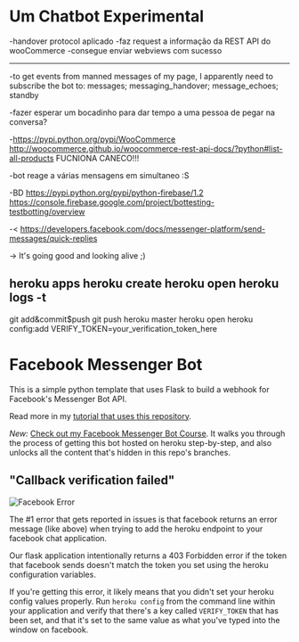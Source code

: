 # Um Chatbot Experimental

-handover protocol aplicado
-faz request a informação da REST API do wooCommerce
-consegue enviar webviews com sucesso

----

-to get events from manned messages of my page, I apparently need to subscribe the bot to: messages; messaging_handover; message_echoes; standby



-fazer esperar um bocadinho para dar tempo a uma pessoa de pegar na conversa?

-https://pypi.python.org/pypi/WooCommerce
	http://woocommerce.github.io/woocommerce-rest-api-docs/?python#list-all-products
	FUCNIONA CANECO!!!

-bot reage a várias mensagens em simultaneo :S

-BD
https://pypi.python.org/pypi/python-firebase/1.2
https://console.firebase.google.com/project/bottesting-testbotting/overview

-< https://developers.facebook.com/docs/messenger-platform/send-messages/quick-replies

-> It's going good and looking alive ;)

heroku apps
heroku create
heroku open
heroku logs -t
-
git add&commit$push
git push heroku master
heroku open
heroku config:add VERIFY_TOKEN=your_verification_token_here


# Facebook Messenger Bot
This is a simple python template that uses Flask to build a webhook for Facebook's Messenger Bot API.

Read more in my [tutorial that uses this repository](https://blog.hartleybrody.com/fb-messenger-bot/).

*New:* [Check out my Facebook Messenger Bot Course](https://facebook-messenger-bot.teachable.com/p/facebook-messenger-bot/). It walks you through the process of getting this bot hosted on heroku step-by-step, and also unlocks all the content that's hidden in this repo's branches.

## "Callback verification failed"

![Facebook Error](https://cloud.githubusercontent.com/assets/18402893/21538944/f96fcd1e-cdc7-11e6-83ee-a866190d9080.png)

The #1 error that gets reported in issues is that facebook returns an error message (like above) when trying to add the heroku endpoint to your facebook chat application.

Our flask application intentionally returns a 403 Forbidden error if the token that facebook sends doesn't match the token you set using the heroku configuration variables.

If you're getting this error, it likely means that you didn't set your heroku config values properly. Run `heroku config` from the command line within your application and verify that there's a key called `VERIFY_TOKEN` that has been set, and that it's set to the same value as what you've typed into the window on facebook.